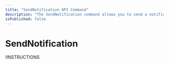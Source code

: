 ```yaml
---
title: "SendNotification API Command"
description: "The SendNotification command allows you to send a notification to a specified lab instance for the user to see."
isPublished: false
---
```


# SendNotification 

!INSTRUCTIONS[](https://raw.githubusercontent.com/LearnOnDemandSystems/docs/master/lod/lod-api/api-deprecate-message.md)

<!--
The **SendNotification** command allows you to send a notification to a specified lab instance for the user to see.

## Parameters

|Name|Type|Required|Note
|--- |--- |--- |--- |
|labInstanceId|Integer (64-bit)|Yes|The ID of the lab instance to send the notification to.|
|notification|String|Yes, unless the notification has been named|The text of the notification to send. Please ensure the message is properly encoded. Line breaks can be included using \n. For notifications sent using the GET HTTP verb, the notification text is limited to 800 characters. For notifications sent using the POST HTTP verb, the notification text is limited to 4000 characters.
|name|String|No|An optional name for the notification. If you name the notification, subsequent SendNotification commands using the same labInstanceId and name will cause the existing notification to be updated. It is also possible to delete a named notification by sending the name along with no notification value.|

## Response

|Name|Type|Nullable|Note
|--- |--- |--- |--- |
|name|String|No|An optional name for the notification. If you name the notification, subsequent SendNotification commands using the same labInstanceId and name will cause the existing notification to be updated. It is also possible to delete a named notification by sending the name along with no notification value.|
|Id|Integer (64-bit)|No|The unique identifier of the notification|
|Result|Integer|False|0 = Error
||||1 = Success|
|Status|Integer|No|Indicates the status of the API request
||||0 = Error
||||1 = Success|
|Error|String|False|In the event of an error, this will contain a detailed error message.|

## Example Usage

Imagine… A user is running a lab instance with an ID = 2393048 and you want to send a notification of "Hello from the API!"

```
https://labondemand.com/api/v3/sendnotification?labinstanceid=2393048¬ification=Hello%20from%20the%20API!
```

## Example Response

```linenums
{
   "Id": 28297
   "Result":1,
   "Status": 1,
   "Error": null
}
```

## GET vs. POST

Like all API commands, you can use either GET or POST when calling SendNotification. However, notifications sent using GET will be limited to 800 characters in length, while notifications set via POST can be up to 4000 characters in length.

### Example Usage With POST

Imagine… A user is running a lab instance with an ID = 2393048 and you want to send a notification of "Hello from the API!"

URL

```
https://labondemand.com/api/v3/sendnotification?labinstanceid=2393048
```

### Request Body

```
notification=Hello from the API!
```
-->